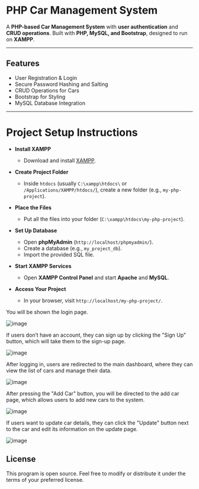 # PHP Car Management System

A **PHP-based Car Management System** with **user authentication** and **CRUD operations**. Built with **PHP, MySQL, and Bootstrap**, designed to run on **XAMPP**.

---

## Features  
- User Registration & Login  
- Secure Password Hashing and Salting 
- CRUD Operations for Cars  
- Bootstrap for Styling  
- MySQL Database Integration

---

# Project Setup Instructions

- **Install XAMPP**
  - Download and install [XAMPP](https://www.apachefriends.org/download.html).

- **Create Project Folder**
  - Inside `htdocs` (usually `C:\xampp\htdocs\` or `/Applications/XAMPP/htdocs/`), create a new folder (e.g., `my-php-project`).

- **Place the Files**
  - Put all the files into your folder (`C:\xampp\htdocs\my-php-project`).

- **Set Up Database**
  - Open **phpMyAdmin** (`http://localhost/phpmyadmin/`).
  - Create a database (e.g., `my_project_db`).
  - Import the provided SQL file.

- **Start XAMPP Services**
  - Open **XAMPP Control Panel** and start **Apache** and **MySQL**.

- **Access Your Project**
  - In your browser, visit `http://localhost/my-php-project/`.

You will be shown the login page.

![image](https://github.com/user-attachments/assets/be1d13af-f249-4a6f-b5f5-c0a74998e146)

If users don’t have an account, they can sign up by clicking the "Sign Up" button, which will take them to the sign-up page.

![image](https://github.com/user-attachments/assets/018b9101-fec0-45e2-83dd-f324b1263ec3)

After logging in, users are redirected to the main dashboard, where they can view the list of cars and manage their data.

![image](https://github.com/user-attachments/assets/306975c6-70e2-4380-924d-b3142bddeee2)

After pressing the "Add Car" button, you will be directed to the add car page, which allows users to add new cars to the system.

![image](https://github.com/user-attachments/assets/45a913b7-e11b-4dfc-8d18-99eb52035d2d)

If users want to update car details, they can click the "Update" button next to the car and edit its information on the update page.

![image](https://github.com/user-attachments/assets/27373b57-08d1-4d8b-9ac7-4ed4dfe01ef5)

## License

This program is open source. Feel free to modify or distribute it under the terms of your preferred license.



